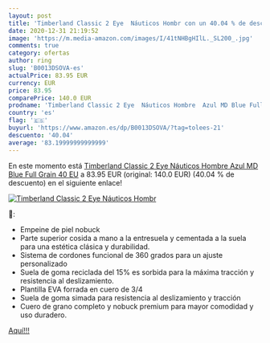 ```yaml
---
layout: post
title: 'Timberland Classic 2 Eye  Náuticos Hombr con un 40.04 % de descuento'
date: 2020-12-31 21:19:52
image: 'https://m.media-amazon.com/images/I/41tNHBgHIlL._SL200_.jpg'
comments: true
category: ofertas
author: ring
slug: 'B0013DSOVA-es'
actualPrice: 83.95 EUR
currency: EUR
price: 83.95
comparePrice: 140.0 EUR
prodname: 'Timberland Classic 2 Eye  Náuticos Hombre  Azul MD Blue Full Grain  40 EU'
country: 'es'
flag: '🇪🇸'
buyurl: 'https://www.amazon.es/dp/B0013DSOVA/?tag=tolees-21'
descuento: '40.04'
average: '83.19999999999999'
---
```


En este momento está [Timberland Classic 2 Eye  Náuticos Hombre  Azul MD Blue Full Grain  40 EU](https://www.amazon.es/dp/B0013DSOVA/?tag=tolees-21) a 83.95 EUR (original: 140.0 EUR) (40.04 %  de descuento) en el siguiente enlace!

[![Timberland Classic 2 Eye  Náuticos Hombr](https://m.media-amazon.com/images/I/41tNHBgHIlL._SL200_.jpg)](https://www.amazon.es/dp/B0013DSOVA/?tag=tolees-21)

🔎:

- Empeine de piel nobuck
- Parte superior cosida a mano a la entresuela y cementada a la suela para una estética clásica y durabilidad.
- Sistema de cordones funcional de 360 grados para un ajuste personalizado
- Suela de goma reciclada del 15% es sorbida para la máxima tracción y resistencia al deslizamiento.
- Plantilla EVA forrada en cuero de 3/4
- Suela de goma simada para resistencia al deslizamiento y tracción
- Cuero de grano completo y nobuck premium para mayor comodidad y uso duradero.

[Aquí!!!](https://www.amazon.es/dp/B0013DSOVA/?tag=tolees-21)
